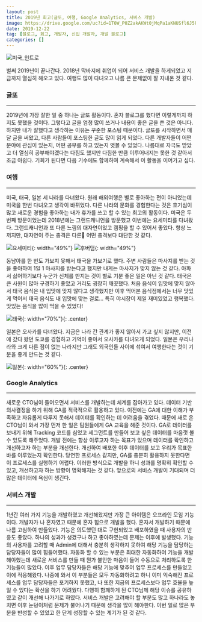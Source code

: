 ```yaml
---
layout: post
title: 2019년 회고(글또, 여행, Google Analytics, 서비스 개발)
image: https://drive.google.com/uc?id=1T0W_P0Z2akAKWt0jMqPa1aKNUSfl6J5P
date: 2019-12-22
tag: [블로그, 회고, 개발자, 신입 개발자, 개발 블로그]
categories: []
---
```


![미국_인트로](https://drive.google.com/uc?id=1T0W_P0Z2akAKWt0jMqPa1aKNUSfl6J5P)

벌써 2019년이 끝나간다. 2018년 막바지에 취업이 되어 서비스 개발을 하게되었고 지금까지 열심히 해오고 있다.
여행도 많이 다녀오고 나름 큰 문제없이 잘 지내온 것 같다.  

### <i class="fa fa-bolt" style="color:#01077c"></i> 글또
* * *

2019년에 가장 잘한 일 중 하나는 글또 활동이다. 혼자 블로그를 했다면 이렇게까지 하지도 못했을 것이다. 
그렇다고 글을 엄청 많이 쓰거나 내용이 좋은 글을 쓴 것은 아니다. 하지만 내가 잘했다고 생각하는 이유는 꾸준한 포스팅 때문이다. 
글또를 시작하면서 매달 글을 써왔고, 다른 사람들이 포스팅한 글도 많이 읽게 되었다. 
다른 개발자들이 어떤 분야에 관심이 있는지, 어떤 공부를 하고 있는지 엿볼 수 있었다. 
나름대로 자극도 받았고 더 열심히 공부해야겠다는 다짐도 했지만 다짐한 만큼 이루어내지는 못한 것 같아서 조금 아쉽다. 
기회가 된다면 다음 기수에도 함께하여 계속해서 이 활동을 이어가고 싶다.

### <i class="fa fa-bolt" style="color:#01077c"></i> 여행
* * *

미국, 태국, 일본 세 나라를 다녀왔다. 원래 해외여행은 별로 좋아하는 편이 아니었는데 미국을 한번 다녀오고 생각이 바뀌었다. 
다른 나라의 문화를 경험한다는 것은 호기심이 많고 새로운 경험을 좋아하는 내가 휴가를 쓰고 할 수 있는 최고의 활동이다. 
미국은 두 번째 방문이었는데 2018년에는 그랜드캐니언을 방문했고 이번에는 요세미티를 다녀왔다. 
그랜드캐니언과 또 다른 느낌의 대자연이었고 캠핑을 할 수 있어서 좋았다. 
항상 느끼지만, 대자연이 주는 충격은 다른 어떤 충격보다 대단한 것 같다. 

![요세미티](https://drive.google.com/uc?id=1xrTQV_TTDA_WthO8s03q8JSfAEsX2zgG){: width="49%"}
![후버댐](https://drive.google.com/uc?id=1tUBazvfgS-67T_G09uHhW2Dw7X3XmfAv){: width="49%"}

동남아를 한 번도 가보지 못해서 태국을 가보기로 했다. 주변 사람들은 마사지를 받는 것을 좋아하여 1일 1 마사지를 받는다고 했지만 
내게는 마사지가 맞지 않는 것 같다. 아파서 싫어하기보다 누군가 신체를 만지는 것이 별로 기분 좋은 일은 아닌 것 같다. 
태국은 큰 사원이 많아 구경하기 좋았고 거리도 굉장히 깨끗했다. 처음 음식이 입맛에 맞지 않아서 태국 음식은 내 입맛에 맞지 않다고 생각했지만 
이후 먹어본 음식점에서는 너무 맛있게 먹어서 태국 음식도 내 입맛에 맞는 걸로... 특히 야시장이 제일 재미있었고 행복했다. 맛있는 음식을 많이 먹을 수 있었다!

![태국](https://drive.google.com/uc?id=1ex5FRi8A2tPuJYWKp7alXkkQHQj8zOvB){: width="70%"}{: .center}

일본은 오사카를 다녀왔다. 지금은 나라 간 관계가 좋지 않아서 가고 싶지 않지만, 이전에 갔다 왔던 도쿄를 경험하고 기억이 좋아서 오사카를 다녀오게 되었다. 
일본은 우리나라와 크게 다른 점이 없는 나라지만 그래도 외국인들 사이에 섞여서 여행한다는 것이 기분을 좋게 만드는 것 같다. 

![일본](https://drive.google.com/uc?id=1wrpq1yE9DRTXdIViWYdK2AeW0GiaHMyi){: width="60%"}{: .center}


### <i class="fa fa-bolt" style="color:#01077c"></i> Google Analytics
* * *

새로운 CTO님이 들어오면서 서비스를 개발하는데 체계를 잡아가고 있다. 
데이터 기반 의사결정을 하기 위해 GA를 적극적으로 활용하고 있다. 이전에는 GA에 대한 이해가 부족하고 자유롭게 다루지 못해서 
데이터를 확인하는 데 어려움을 겪었다. 때문에 새로 온 CTO님이 와서 가장 먼저 한 일은 팀원들에게 GA 교육을 해준 것이다. 
GA로 데이터를 보내기 위해 Tracking 코드를 심었고 세그먼트를 만들어 보고 싶은 데이터를 마음껏 볼 수 있도록 해주었다. 
개발 전에는 항상 이루고자 하는 목표가 있으며 데이터를 확인하고 개선하고자 하는 부분을 개선한다. 
개선하여 배포한 이후 데이터를 보고 우리가 목표한 바를 이루었는지 확인한다. 
당연한 프로세스 같지만, GA를 충분히 활용하지 못한다면 이 프로세스를 실행하기 어렵다. 
이러한 방식으로 개발을 하니 성과를 명확히 확인할 수 있고, 개선하고자 하는 방향이 명확해지는 것 같다. 
앞으로의 서비스 개발이 기대되며 더 많은 데이터에 욕심이 생긴다. 

### <i class="fa fa-bolt" style="color:#01077c"></i> 서비스 개발
* * *

1년간 여러 가지 기능을 개발하였고 개선해왔지만 가장 큰 아이템은 오프라인 모임 기능이다. 
개발자가 나 혼자였고 때문에 혼자 힘으로 개발을 했다. 혼자서 개발하기 때문에 나름 고심하여 만들었다. 
기능은 의도했던 대로 구현되었고 배포하였을 때 사용자의 반응도 좋았다. 하나의 성과가 생겼구나 하고 좋아하였는데 문제는 
이후에 발생했다. 기능의 사용자를 고려할 때 Admin에 대해서 충분히 생각하지 못하여 해당 기능을 담당하는 담당자들이 많이 힘들어했다. 
자동화 할 수 있는 부분은 최대한 자동화하여 기능을 개발해야했는데 새로운 서비스를 만들 때 뭔가 불안한 마음이 들어 수동으로 처리하도록 한 
기능들이 많았다. 이후 업무 담당자들은 해당 기능에 맞추어 업무 프로세스를 만들었고 이에 적응해왔다. 나중에 와서 이 부분들은 모두 자동화하려고 하니 
이미 익숙해진 프로세스를 업무 담당자들은 포기하지 못했고, 나 또한 지금의 프로세스보다 업무 효율을 높일 수 있다는 확신을 하기 어려웠다. 
다행히 함께하게 된 CTO님께 해당 이슈를 공유하였고 같이 개선해 나가기로 하였다. 
서비스 개발은 고려해야 할 부분도 많고 하나라도 놓치면 이후 눈덩이처럼 문제가 불어나기 때문에 생각을 많이 해야한다. 
이번 일로 많은 부분을 반성할 수 있었고 한 단계 성장할 수 있는 계기가 된 것 같다. 